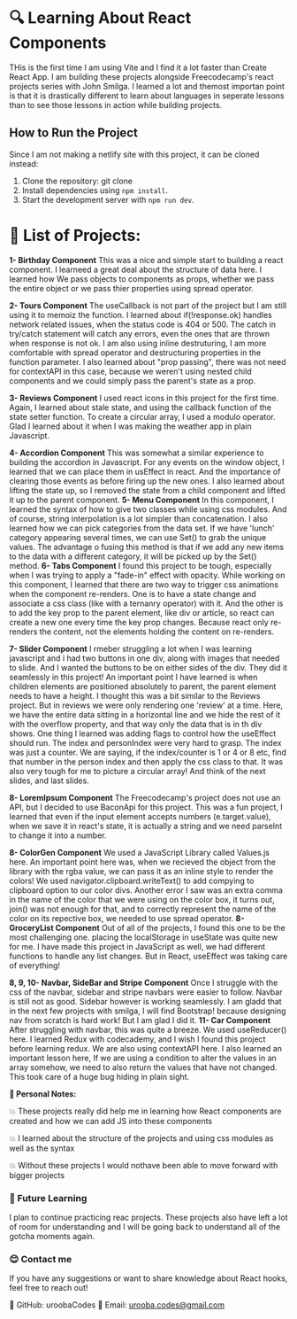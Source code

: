 # 🔍 Learning About React Components
THis is the first time I am using Vite and I find it a lot faster than Create React App. I am building these projects alongside Freecodecamp's react projects series with John Smilga. I learned a lot and themost importan point is that it is drastically different to learn about languages in seperate lessons than to see those lessons in action while building projects. 


## How to Run the Project
Since I am not making a netlify site with this project, it can be cloned instead:
1. Clone the repository: git clone <forked-repo-url>
2. Install dependencies using `npm install`.
3. Start the development server with `npm run dev`.

# 📜 List of Projects:

**1- Birthday Component**
    This was a nice and simple start to building a react component. I learneed a great deal about the structure of data here. I learned how We pass objects to components as props, whether we pass the entire object or we pass thier properties using spread operator. 

**2- Tours Component**
The useCallback is not part of the project but I am still using it to memoiz the function. I learned about if(!response.ok) handles network related issues, when the status code is 404 or 500. The catch in try/catch statement will catch any errors, even the ones that are thrown when response is not ok. I am also using inline destruturing, I am more comfortable with spread operator and destructuring properties in the function parameter. I also learned about "prop passing", there was not need for contextAPI in this case, because we weren't using nested child components and we could simply pass the parent's state as a prop. 

**3- Reviews Component**
I used react icons in this project for the first time. Again, I learned about stale state, and using the callback function of the state setter function. To create a circular array, I used a modulo operator. Glad I learned about it when I was making the weather app in plain Javascript. 

**4- Accordion Component**
This was somewhat a similar experience to building the accordion in Javascript. For any events on the window object, I learned that we can place them in usEffect in react. And the importance of clearing those events as before firing up the new ones. I also learned about lifting the state up, so I removed the state from a child component and lifted it up to the parent component. 
**5- Menu Component**
In this component, I learned the syntax of how to give two classes while using css modules. And of course, string interpolation is a lot simpler than concatenation. I also learned how we can pick categories from the data set. If we have 'lunch' category appearing several times, we can use Set() to grab the unique values. The advantage o fusing this method is that if we add any new items to the data with a different category, it will be picked up by the Set() method. 
**6- Tabs Component**
I found this project to be tough, especially when I was trying to apply a "fade-in" effect with opacity. While working on this component, I learned that there are two way to trigger css animations when the component re-renders. One is to have a state change and associate a css class (like with a ternanry operator) with it. And the other is to add the key prop to the parent element, like div or article, so react can create a new one every time the key prop changes. Because react only re-renders the content, not the elements holding the content on re-renders. 

**7- Slider Component**
I rmeber struggling a lot when I was learning javascript and i had two buttons in one div, along with images that needed to slide. And I wanted the buttons to be on either sides of the div. They did it seamlessly in this project! An important point I have learned is when children elements are positioned absolutely to parent, the parent element needs to have a height. I thought this was a bit similar to the Reviews project. But in reviews we were only rendering one 'review' at a time. Here, we have the entire data sitting in a horizontal line and we hide the rest of it with the overflow property, and that way only the data that is in th div shows. One thing I learned was adding flags to control how the useEffect should run. The index and personIndex were very hard to grasp. The index was just a counter. We are saying, if the index/counter is 1 or 4 or 8 etc, find that number in the person index and then apply the css class to that. It was also very tough for me to picture a circular array! And think of the next slides, and last slides. 

**8- LoremIpsum Component**
The Freecodecamp's project does not use an API, but I decided to use BaconApi for this project. This was a fun project, I learned that even if the input element accepts numbers (e.target.value), when we save it in react's state, it is actually a string and we need parseInt to change it into a number. 

**8- ColorGen Component**
We used a JavaScript Library called Values.js here. An important point here was, when we recieved the object from the library with the rgba value, we can pass it as an inline style to render the colors! We used navigator.clipboard.writeText() to add compying to clipboard option to our color divs. Another error I saw was an extra comma in the name of the color that we were using on the color box, it turns out, join() was not enough for that, and to correctly represent the name of the color on its repective box, we needed to use spread operator. 
**8- GroceryList Component**
Out of all of the projects, I found this one to be the most challenging one. placing the localStorage in useState was quite new for me. I have made this project in JavaScript as well, we had different functions to handle any list changes. But in React, useEffect was taking care of everything! 

**8, 9, 10- Navbar, SideBar and Stripe Component**
Once I struggle with the css of the navbar, sidebar and stripe navbars were easier to follow. Navbar is still not as good. Sidebar however is working seamlessly. I am gladd that in the next few projects with smilga, I will find Bootstrap! because designing nav from scratch is hard work! But I am glad I did it. 
**11- Car Component**
After struggling with navbar, this was quite a breeze. We used useReducer() here. I learned Redux with codecademy, and I wish I found this project before learning redux. We are also using contextAPI here. I also learned an important lesson here, If we are using a condition to alter the values in an array somehow, we need to also return the values that have not changed. This took care of a huge bug hiding in plain sight. 

**📒 Personal Notes:**

💥 These projects really did help me in learning how React components are created and how we can add JS into these components

💥 I learned about the structure of the projects and using css modules as well as the syntax

💥 Without these projects I would nothave been able to move forward with bigger projects 

### 🔮 Future Learning
I plan to continue practicing reac projects. These projects also have left a lot of room for understanding and I will be going back to understand all of the gotcha moments again.  

### 😊 Contact me
If you have any suggestions or want to share knowledge about React hooks, feel free to reach out!

🌟 GitHub: uroobaCodes 🌟 Email: urooba.codes@gmail.com

